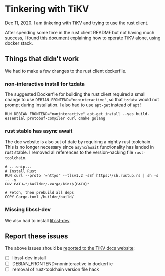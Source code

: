 # Tinkering with TiKV

Dec 11, 2020. I am tinkering with TiKV and trying to use the rust client.

After spending some time in the rust client README but not having much success, I found [this document](https://tikv.org/docs/4.0/tasks/try/docker-stack/) explaining how to operate TiKV alone, using docker stack.

## Things that didn't work

We had to make a few changes to the rust client dockerfile.

### non-interactive install for tzdata

The suggested Dockerfile for building the rust client required a small change to use `DEBIAN_FRONTEND="noninteractive"`, so that `tzdata` would not prompt during installation. I also had to use `apt-get` instead of `apt`!

```text
RUN DEBIAN_FRONTEND="noninteractive" apt-get install --yes build-essential protobuf-compiler curl cmake golang
```

### rust stable has async await

The doc website is also out of date by requiring a nightly rust toolchain. This is no longer necessary since `async`/`await` functionality has landed in rust stable. I removed all references to the version-hacking file `rust-toolchain`.

```text
# ...snip...
# Install Rust
RUN curl --proto '=https' --tlsv1.2 -sSf https://sh.rustup.rs | sh -s -- -y
ENV PATH="/builder/.cargo/bin:${PATH}"

# Fetch, then prebuild all deps
COPY Cargo.toml /builder/build/
```

### Missing libssl-dev

We also had to install [libssl-dev](https://github.com/sfackler/rust-openssl/issues/763#issuecomment-339269157).

## Report these issues

The above issues should be [reported to the TiKV docs website](https://github.com/tikv/website):

- [ ] libssl-dev install
- [ ] DEBIAN_FRONTEND=noninteractive in dockerfile
- [ ] removal of rust-toolchain version file hack
